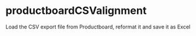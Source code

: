# productboardCSValignment
Load the CSV export file from Productboard, reformat it and save it as Excel
